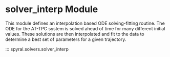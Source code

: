 # solver_interp Module

This module defines an interpolation based ODE solving-fitting routine. The ODE for the AT-TPC system is solved ahead of time for many different initial values. These solutions are then interpolated and fit to the data to determine a best set of parameters for a given trajectory.

::: spyral.solvers.solver_interp
